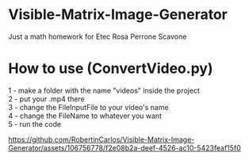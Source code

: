 # Visible-Matrix-Image-Generator
Just a math homework for Etec Rosa Perrone Scavone

# How to use (ConvertVideo.py)
1 - make a folder with the name "videos" inside the project <br/>
2 - put your .mp4 there <br/>
3 - change the FileInputFile to your video's name <br/>
4 - change the FileName to whatever you want <br/>
5 - run the code

https://github.com/RobertinCarlos/Visible-Matrix-Image-Generator/assets/106756778/f2e08b2a-deef-4526-ac10-5423feaf15f0

